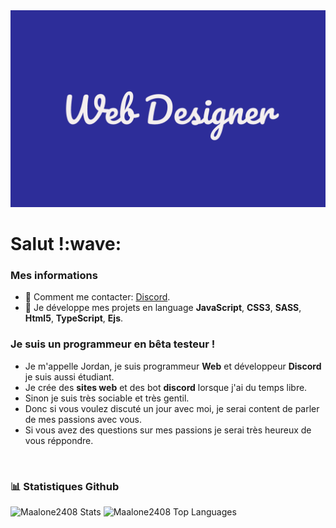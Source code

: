<img src="./githubBannerWebdesigner.png" style="">

<h1>Salut !:wave:</h1>

### Mes informations
- 🔭 Comment me contacter: [Discord](https://discord.gg/zSb5MCub3k).
- 🌱 Je développe mes projets en language __JavaScript__, __CSS3__, __SASS__, __Html5__, __TypeScript__, __Ejs__.

### Je suis un programmeur en bêta testeur !
- Je m'appelle Jordan, je suis programmeur **Web** et développeur **Discord** je suis aussi étudiant.
- Je crée des **sites web** et des bot **discord** lorsque j'ai du temps libre.
- Sinon je suis très sociable et très gentil.
- Donc si vous voulez discuté un jour avec moi, je serai content de parler de mes passions avec vous.
- Si vous avez des questions sur mes passions je serai très heureux de vous réppondre.
<br>

### 📊 Statistiques Github 

<img alt="Maalone2408 Stats" src="https://github-readme-stats.vercel.app/api?username=maalone2408&show_icons=true&count_private=true&theme=react&hide_border=true&bg_color=0D1117"/></a>
 <img alt="Maalone2408 Top Languages" src="https://github-readme-stats.vercel.app/api/top-langs/?username=maalone2408&langs_count=8&count_private=true&layout=compact&theme=react&hide_border=true&bg_color=0D1117"/></a>
